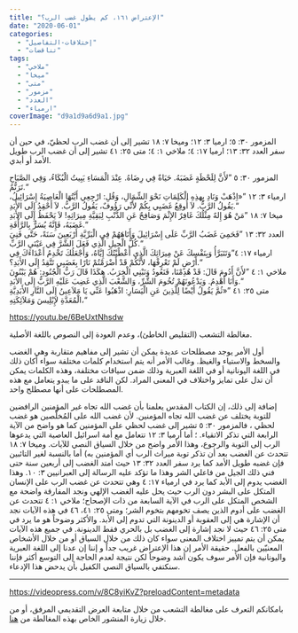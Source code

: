 ```yaml
---
title: "الإعتراض ١٦١، كم يطول غضب الرب؟"
date: "2020-06-01"
categories: 
  - "إختلافات-التفاصيل"
  - "تناقضات"
tags: 
  - "ملاخي"
  - "ميخا"
  - "متى"
  - "مزمور"
  - "العدد"
  - "ارمياء"
coverImage: "d9a1d9a6d9a1.jpg"
---
```


المزمور ٣٠: ٥؛ ارميا ٣: ١٢؛ وميخا ٧: ١٨ تشير إلى أن غضب الرب لحظيّ، في حين أن سفر العدد ٣٢: ١٣؛ ارميا ١٧: ٤؛ ملاخي ١: ٤؛ متى ٢٥: ٤١ تشير إلى أن غضب الرب طويل الأمد أو أبدي.

المزمور ٣٠: ٥ ”لأَنَّ لِلَحْظَةٍ غَضَبَهُ. حَيَاةٌ فِي رِضَاهُ. عِنْدَ الْمَسَاءِ يَبِيتُ الْبُكَاءُ، وَفِي الصَّبَاحِ تَرَنُّمٌ.“  
ارمياء ٣: ١٢ ”«اِذْهَبْ وَنَادِ بِهذِهِ الْكَلِمَاتِ نَحْوَ الشِّمَالِ، وَقُلِ: ارْجِعِي أَيَّتُهَا الْعَاصِيَةُ إِسْرَائِيلُ، يَقُولُ الرَّبُّ. لاَ أُوقِعُ غَضَبِي بِكُمْ لأَنِّي رَؤُوفٌ، يَقُولُ الرَّبُّ. لاَ أَحْقِدُ إِلَى الأَبَدِ.“  
ميخا ٧: ١٨ ”مَنْ هُوَ إِلهٌ مِثْلُكَ غَافِرٌ الإِثْمَ وَصَافِحٌ عَنِ الذَّنْبِ لِبَقِيَّةِ مِيرَاثِهِ! لاَ يَحْفَظُ إِلَى الأَبَدِ غَضَبَهُ، فَإِنَّهُ يُسَرُّ بِالرَّأْفَةِ.“  
العدد ٣٢: ١٣ ”فَحَمِيَ غَضَبُ الرَّبِّ عَلَى إِسْرَائِيلَ وَأَتَاهَهُمْ فِي الْبَرِّيَّةِ أَرْبَعِينَ سَنَةً، حَتَّى فَنِيَ كُلُّ الْجِيلِ الَّذِي فَعَلَ الشَّرَّ فِي عَيْنَيِ الرَّبِّ.“  
ارمياء ١٧: ٤”وَتَتَبَرَّأُ وَبِنَفْسِكَ عَنْ مِيرَاثِكَ الَّذِي أَعْطَيْتُكَ إِيَّاهُ، وَأَجْعَلُكَ تَخْدِمُ أَعْدَاءَكَ فِي أَرْضٍ لَمْ تَعْرِفْهَا، لأَنَّكُمْ قَدْ أَضْرَمْتُمْ نَارًا بِغَضَبِي تَتَّقِدُ إِلَى الأَبَدِ؟.“  
ملاخي ١: ٤ ”لأَنَّ أَدُومَ قَالَ: قَدْ هُدِمْنَا، فَنَعُودُ وَنَبْنِي الْخِرَبُ. هكَذَا قَالَ رَبُّ الْجُنُودِ: هُمْ يَبْنُونَ وَأَنَا أَهْدِمُ. وَيَدْعُونَهُمْ تُخُومَ الشَّرِّ، وَالشَّعْبَ الَّذِي غَضِبَ عَلَيْهِ الرَّبُّ إِلَى الأَبَدِ.“  
متى ٢٥: ٤١ ”«ثُمَّ يَقُولُ أَيْضًا لِلَّذِينَ عَنِ الْيَسَارِ: اذْهَبُوا عَنِّي يَا مَلاَعِينُ إِلَى النَّارِ الأَبَدِيَّةِ الْمُعَدَّةِ لإِبْلِيسَ وَمَلاَئِكَتِهِ،“

https://youtu.be/6BeUxtNhsdw

مغالطة التشعب (التقليص الخاطئ)، وعدم العودة إلى النصوص باللغة الأصلية.

أول الأمر يوجد مصطلحات عديدة يمكن أن تشير إلى مفاهيم متقاربة وهي الغضب والسخط والاستياء والغيظ. وغالب الأمر أنه يتم استخدام كلمات مختلفة سواء أكان ذلك في اللغة اليونانية أو في اللغة العبرية وذلك ضمن سياقات مختلفة، وهذه الكلمات يمكن أن تدل على تمايز واختلاف في المعنى المراد. لكن الناقد على ما يبدو يتعامل مع هذه المصطلحات على أنها مصطلح واحد.

إضافة إلى ذلك، إن الكتاب المقدس يعلمنا بأن غضب الله تجاه غير المؤمنين الرافضين للتوبة يختلف عن غضب الله تجاه المؤمنين. لأن غضب الله على المُخلَّصين هو غضب لحظي ، فالمزمور ٣٠: ٥ تشير إلى غضب لحظي على المؤمنين كما هو واضح من الآية الرابعة التي تذكر الاتقياء. ؛ أما أرميا ٣: ١٢ تتعامل مع أمة اسرائيل العاصية التي يدعوها الرب إلى التوبة والرجوع، وهذا الأمر واضح من خلال السياق النصي للآيات. وميخا ٧: ١٨ تتحدث عن الغضب بعد أن تذكر توبة ميراث الرب أي المؤمنين به) أما بالنسبة لغير التائبين فإن غضبه طويل الأمد كما يرد سفر العدد ٣٢: ١٣ حيث امتد الغضب إلى أربعين سنة حتى فني ذلك الجيل من فاعلي الشر وهذا ما تؤكد عليه الرسالة إلى العبرانيين ٣: ١٠. وهذا الغضب يدوم إلى الأبد كما يرد في ارمياء ١٧: ٤ وهي تتحدث عن غضب الرب على الإنسان المتكل على البشر دون الرب حيث يحل عليه الغضب الإلهي ونجد المفارقة واضحة مع الشخص المتكل على الرب في الآية السابعة من ذات الإصحاح؛ ملاخي ١: ٤ تتحدث عن الغضب على أدوم الذين يصف تخومهم بتخوم الشر؛ ومتى ٢٥: ٤١، ٤٦ في هذه الآيات نجد أن الإشارة هي إلى العقوبة أو الدينونة التي تدوم إلى الأبد. والأكثر وضوحاً هو ما يرد في متى ٢٥: ٤٦ حيث لا نجد إشارة إلى الغضب بل بالحري فقط الدينونة. في جميع هذه الآيات يمكن أن يتم تمييز اختلاف المعنى سواء كان ذلك من خلال السياق أو من خلال الأشخاص المعنيّين بالفعل. حقيقة الأمر إن هذا الإعتراض غريب جداً و إننا إن عدنا إلى اللغة العبرية واليونانية فإن الأمر سوف يكون أشد وضوحاً لكن نتيجة لعدم الحاجة إلى التوسع أكثر فإننا سنكتفي بالسياق النصي الكفيل بأن يدحض هذا الإدعاء.

* * *

https://videopress.com/v/8C8yiKvZ?preloadContent=metadata

بامكانكم التعرف على مغالطة التشعب من خلال متابعة العرض التقديمي المرفق، أو من خلال زيارة المنشور الخاص بهذه المغالطة من [هنا](https://reasonofhope.com/2019/07/25/bifurcation/).
